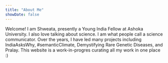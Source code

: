 ```yaml
---
title: "About Me"
showDate: false
---
```

Welcome! I am Shweata, presently a Young India Fellow at Ashoka University. I also love talking about science. I am what people call a science communicator. Over the years, I have led many projects including IndiaAsksWhy, #semanticClimate, Demystifying Rare Genetic Diseases, and Pralay. This website is a work-in-progres curating all my work in one place :)